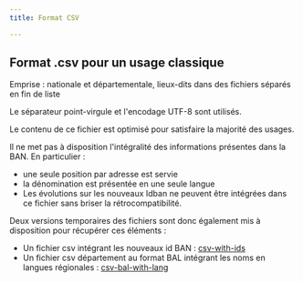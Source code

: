 ```yaml
---
title: Format CSV

---
```


## Format .csv pour un usage classique

Emprise : nationale et départementale, lieux-dits dans des fichiers séparés en fin de liste


Le séparateur point-virgule et l'encodage UTF-8 sont utilisés. 

Le contenu de ce fichier est optimisé pour satisfaire la majorité des usages. 

Il ne met pas à disposition l'intégralité des informations présentes dans la BAN. 
En particulier : 
- une seule position par adresse est servie
- la dénomination est présentée en une seule langue
- Les évolutions sur les nouveaux Idban ne peuvent être intégrées dans ce fichier sans briser la rétrocompatibilité. 

Deux versions temporaires des fichiers sont donc également mis à disposition pour récupérer ces éléments : 
- Un fichier csv intégrant les nouveaux id BAN : [csv-with-ids](/data/ban/adresses/latest)
- Un fichier csv département au format BAL intégrant les noms en langues régionales : [csv-bal-with-lang](/data/ban/adresses/latest)